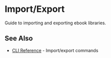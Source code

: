 # Import/Export

Guide to importing and exporting ebook libraries.

## See Also
- [CLI Reference](cli.md) - Import/export commands
